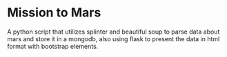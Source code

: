 # Mission to Mars

A python script that utilizes splinter and beautiful soup to parse data about mars and store it in a mongodb, also using flask to present the data in html format with bootstrap elements.

 
